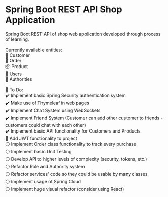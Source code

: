 # Spring Boot REST API Shop Application
Spring Boot REST API of shop web application developed through process of learning. <br />
<br />
Currently available entities: <br />
👤 Customer <br />
📜 Order <br />
📦 Product <br />
👥 Users <br />
🔐 Authorities <br />
<br />
📝 To Do: <br />
✔️ Implement basic Spring Security authentication system <br />
✔️ Make use of Thymeleaf in web pages <br />
✔️ Implement Chat System using WebSockets <br />
✔️ Implement Friend System (Customer can add other customer to friends - customers could chat with each other) <br />
✔️ Implement basic API functionality for Customers and Products <br />
🔧 Add JWT functionality to project <br />
⚪ Implement Order class functionality to track every purchase <br />
⚪ Implement basic Unit Testing <br />
⚪ Develop API to higher levels of complexity (security, tokens, etc.) <br />
⚪ Refactor Role and Authority system <br />
⚪ Refactor services' code so they could be usable by many classes <br />
⚪ Implement usage of Spring Cloud <br />
⚪ Implement huge visual refactor (consider using React) <br />
